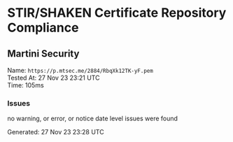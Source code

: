 # STIR/SHAKEN Certificate Repository Compliance

## Martini Security

Name: `https://p.mtsec.me/2884/RbqXk12TK-yF.pem`\
Tested At: 27 Nov 23 23:21 UTC\
Time: 105ms

### Issues

no warning, or error, or notice date level issues were found

Generated: 27 Nov 23 23:28 UTC